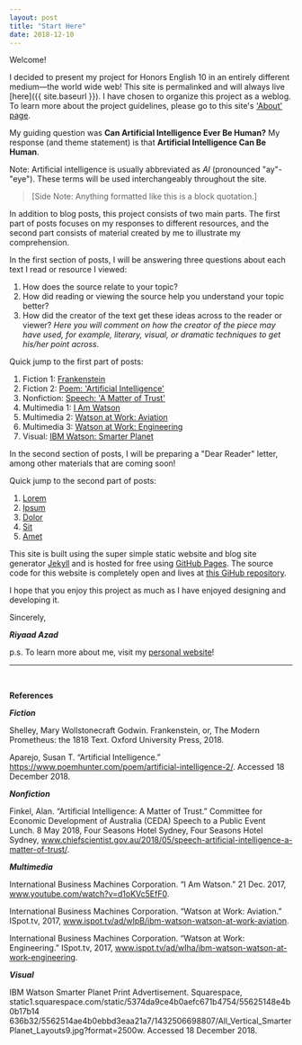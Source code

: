 ```yaml
---
layout: post
title: "Start Here"
date: 2018-12-10
---
```


Welcome!

I decided to present my project for Honors English 10 in an entirely different medium&mdash;the world wide web!
This site is permalinked and will always live [here]({{ site.baseurl }}).
I have chosen to organize this project as a weblog.
To learn more about the project guidelines, please go to this site's ['About' page](about/).

My guiding question was **Can Artificial Intelligence Ever Be Human?**
My response (and theme statement) is that **Artificial Intelligence Can Be Human**.

Note: Artificial intelligence is usually abbreviated as *AI* (pronounced "ay"-"eye"). These terms will be used interchangeably throughout the site.

> [Side Note: Anything formatted like this is a block quotation.]

In addition to blog posts, this project consists of two main parts.
The first part of posts focuses on my responses to different resources, and the second part consists of material created by me to illustrate my comprehension.

In the first section of posts, I will be answering three questions about each text I read or resource I viewed:
1. How does the source relate to your topic?
2. How did reading or viewing the source help you understand your topic better?
3. How did the creator of the text get these ideas across to the reader or viewer? *Here you will comment on how the creator of the piece may have used, for example, literary, visual, or dramatic techniques to get his/her point across.*


Quick jump to the first part of posts:
1. Fiction 1: [Frankenstein](#)
2. Fiction 2: [Poem: 'Artificial Intelligence'](#)
3. Nonfiction: [Speech: 'A Matter of Trust'](#)
4. Multimedia 1: [I Am Watson](#)
5. Multimedia 2: [Watson at Work: Aviation](#)
6. Multimedia 3: [Watson at Work: Engineering](#)
7. Visual: [IBM Watson: Smarter Planet](#)

In the second section of posts, I will be preparing a "Dear Reader" letter, among other materials that are coming soon!

Quick jump to the second part of posts:
1. [Lorem](#)
2. [Ipsum](#)
3. [Dolor](#)
4. [Sit](#)
5. [Amet](#)

This site is built using the super simple static website and blog site generator [Jekyll](https://jekyllrb.com/) and is hosted for free using [GitHub Pages](https://pages.github.com/). The source code for this website is completely open and lives at [this GiHub repository](https://github.com/riyaadazad/multi-genre-project).

I hope that you enjoy this project as much as I have enjoyed designing and developing it.

Sincerely,

***Riyaad Azad***

p.s. To learn more about me, visit my [personal website](https://riyaadazad.github.io/)!

___
<br>

**References**

***Fiction***

Shelley, Mary Wollstonecraft Godwin. Frankenstein, or, The Modern Prometheus: the 1818 Text. Oxford University Press, 2018.

Aparejo, Susan T. “Artificial Intelligence.” https://www.poemhunter.com/poem/artificial-intelligence-2/. Accessed 18 December 2018.

***Nonfiction***

Finkel, Alan. “Artificial Intelligence: A Matter of Trust.” Committee for Economic Development of Australia (CEDA) Speech to a Public Event Lunch. 8 May 2018, Four Seasons Hotel Sydney, Four Seasons Hotel Sydney, www.chiefscientist.gov.au/2018/05/speech-artificial-intelligence-a-matter-of-trust/.

***Multimedia***

International Business Machines Corporation. “I Am Watson.” 21 Dec. 2017, www.youtube.com/watch?v=d1oKVc5EfF0.

International Business Machines Corporation. “Watson at Work: Aviation.” ISpot.tv, 2017, www.ispot.tv/ad/wIpB/ibm-watson-watson-at-work-aviation.

International Business Machines Corporation. “Watson at Work: Engineering.” ISpot.tv, 2017, www.ispot.tv/ad/wIha/ibm-watson-watson-at-work-engineering.

***Visual***

IBM Watson Smarter Planet Print Advertisement. Squarespace, static1.squarespace.com/static/5374da9ce4b0aefc671b4754/55625148e4b0b17b14
636b32/5562514ae4b0ebbd3eaa21a7/1432506698807/All_Vertical_SmarterPlanet_Layouts9.jpg?format=2500w. Accessed 18 December 2018.
